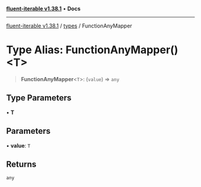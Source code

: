 [**fluent-iterable v1.38.1**](../../README.md) • **Docs**

***

[fluent-iterable v1.38.1](../../README.md) / [types](../README.md) / FunctionAnyMapper

# Type Alias: FunctionAnyMapper()\<T\>

> **FunctionAnyMapper**\<`T`\>: (`value`) => `any`

## Type Parameters

• **T**

## Parameters

• **value**: `T`

## Returns

`any`

